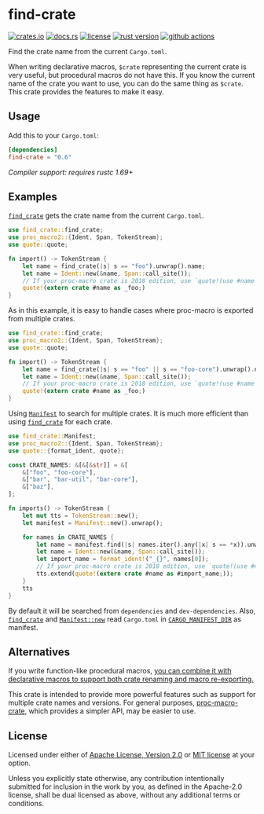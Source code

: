 # find-crate

[![crates.io](https://img.shields.io/crates/v/find-crate?style=flat-square&logo=rust)](https://crates.io/crates/find-crate)
[![docs.rs](https://img.shields.io/badge/docs.rs-find--crate-blue?style=flat-square&logo=docs.rs)](https://docs.rs/find-crate)
[![license](https://img.shields.io/badge/license-Apache--2.0_OR_MIT-blue?style=flat-square)](#license)
[![rust version](https://img.shields.io/badge/rustc-1.69+-blue?style=flat-square&logo=rust)](https://www.rust-lang.org)
[![github actions](https://img.shields.io/github/actions/workflow/status/taiki-e/find-crate/ci.yml?branch=main&style=flat-square&logo=github)](https://github.com/taiki-e/find-crate/actions)

<!-- tidy:crate-doc:start -->
Find the crate name from the current `Cargo.toml`.

When writing declarative macros, `$crate` representing the current crate is
very useful, but procedural macros do not have this. If you know the current
name of the crate you want to use, you can do the same thing as `$crate`.
This crate provides the features to make it easy.

## Usage

Add this to your `Cargo.toml`:

```toml
[dependencies]
find-crate = "0.6"
```

*Compiler support: requires rustc 1.69+*

## Examples

[`find_crate`] gets the crate name from the current `Cargo.toml`.

```rust
use find_crate::find_crate;
use proc_macro2::{Ident, Span, TokenStream};
use quote::quote;

fn import() -> TokenStream {
    let name = find_crate(|s| s == "foo").unwrap().name;
    let name = Ident::new(&name, Span::call_site());
    // If your proc-macro crate is 2018 edition, use `quote!(use #name as _foo;)` instead.
    quote!(extern crate #name as _foo;)
}
```

As in this example, it is easy to handle cases where proc-macro is exported
from multiple crates.

```rust
use find_crate::find_crate;
use proc_macro2::{Ident, Span, TokenStream};
use quote::quote;

fn import() -> TokenStream {
    let name = find_crate(|s| s == "foo" || s == "foo-core").unwrap().name;
    let name = Ident::new(&name, Span::call_site());
    // If your proc-macro crate is 2018 edition, use `quote!(use #name as _foo;)` instead.
    quote!(extern crate #name as _foo;)
}
```

Using [`Manifest`] to search for multiple crates. It is much more efficient
than using [`find_crate`] for each crate.

```rust
use find_crate::Manifest;
use proc_macro2::{Ident, Span, TokenStream};
use quote::{format_ident, quote};

const CRATE_NAMES: &[&[&str]] = &[
    &["foo", "foo-core"],
    &["bar", "bar-util", "bar-core"],
    &["baz"],
];

fn imports() -> TokenStream {
    let mut tts = TokenStream::new();
    let manifest = Manifest::new().unwrap();

    for names in CRATE_NAMES {
        let name = manifest.find(|s| names.iter().any(|x| s == *x)).unwrap().name;
        let name = Ident::new(&name, Span::call_site());
        let import_name = format_ident!("_{}", names[0]);
        // If your proc-macro crate is 2018 edition, use `quote!(use #name as #import_name;)` instead.
        tts.extend(quote!(extern crate #name as #import_name;));
    }
    tts
}
```

By default it will be searched from `dependencies` and `dev-dependencies`.
Also, [`find_crate`] and [`Manifest::new`] read `Cargo.toml` in
[`CARGO_MANIFEST_DIR`] as manifest.

## Alternatives

If you write function-like procedural macros, [you can combine it with
declarative macros to support both crate renaming and macro
re-exporting.][rust-lang/futures-rs#2124]

This crate is intended to provide more powerful features such as support
for multiple crate names and versions. For general purposes,
[proc-macro-crate], which provides a simpler API, may be easier to use.

[`CARGO_MANIFEST_DIR`]: https://doc.rust-lang.org/cargo/reference/environment-variables.html#environment-variables-cargo-sets-for-crates
[rust-lang/futures-rs#2124]: https://github.com/rust-lang/futures-rs/pull/2124
[proc-macro-crate]: https://github.com/bkchr/proc-macro-crate

<!-- tidy:crate-doc:end -->

[`Manifest::new`]: https://docs.rs/find-crate/0.6/find_crate/struct.Manifest.html#method.new
[`Manifest`]: https://docs.rs/find-crate/0.6/find_crate/struct.Manifest.html
[`find_crate`]: https://docs.rs/find-crate/0.6/find_crate/fn.find_crate.html

## License

Licensed under either of [Apache License, Version 2.0](LICENSE-APACHE) or
[MIT license](LICENSE-MIT) at your option.

Unless you explicitly state otherwise, any contribution intentionally submitted
for inclusion in the work by you, as defined in the Apache-2.0 license, shall
be dual licensed as above, without any additional terms or conditions.
